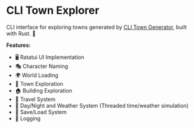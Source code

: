 # CLI Town Explorer

CLI interface for exploring towns generated by [CLI Town Generator](https://github.com/hexensemble/cli-town-generator), built with Rust. 🔎 

**Features:** 

- 🖥️ Ratatui UI Implementation
- 🎭 Character Naming
- 🌍 World Loading
- 🏰 Town Exploration
- 🏠 Building Exploration
- 🎠 Travel System
- 🌙 Day/Night and Weather System (Threaded time/weather simulation)
- 💾 Save/Load System
- 📝 Logging
